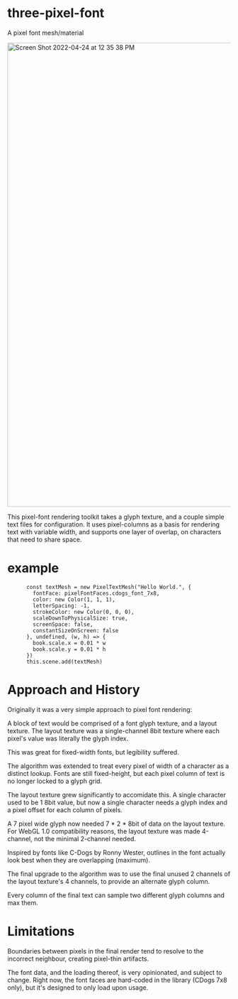 # three-pixel-font
A pixel font mesh/material

<img width="1045" alt="Screen Shot 2022-04-24 at 12 35 38 PM" src="https://user-images.githubusercontent.com/453513/164993438-d9dbec94-c085-4f63-8436-54ad8ec65f85.png">


This pixel-font rendering toolkit takes a glyph texture, and a couple simple text files for configuration. 
It uses pixel-columns as a basis for rendering text with variable width, and supports one layer of overlap, on characters that need to share space.

# example #

```
      const textMesh = new PixelTextMesh("Hello World.", {
        fontFace: pixelFontFaces.cdogs_font_7x8,
        color: new Color(1, 1, 1),
        letterSpacing: -1,
        strokeColor: new Color(0, 0, 0),
        scaleDownToPhysicalSize: true,
        screenSpace: false,
        constantSizeOnScreen: false
      }, undefined, (w, h) => {
        book.scale.x = 0.01 * w
        book.scale.y = 0.01 * h
      })
      this.scene.add(textMesh)
```

# Approach and History #
Originally it was a very simple approach to pixel font rendering:

A block of text would be comprised of a font glyph texture, and a layout texture.
The layout texture was a single-channel 8bit texture where each pixel's value was literally the glyph index.

This was great for fixed-width fonts, but legibility suffered.

The algorithm was extended to treat every pixel of width of a character as a distinct lookup. 
Fonts are still fixed-height, but each pixel column of text is no longer locked to a glyph grid.

The layout texture grew significantly to accomidate this. 
A single character used to be 1 8bit value, but now a single character needs a glyph index and a pixel offset for each column of pixels. 

A 7 pixel wide glyph now needed 7 * 2 * 8bit of data on the layout texture. 
For WebGL 1.0 compatibility reasons, the layout texture was made 4-channel, not the minimal 2-channel needed.

Inspired by fonts like C-Dogs by Ronny Wester, outlines in the font actually look best when they are overlapping (maximum).

The final upgrade to the algorithm was to use the final unused 2 channels of the layout texture's 4 channels, to provide an alternate glyph column.

Every column of the final text can sample two different glyph columns and max them.

# Limitations #

Boundaries between pixels in the final render tend to resolve to the incorrect neighbour, creating pixel-thin artifacts.

The font data, and the loading thereof, is very opinionated, and subject to change. Right now, the font faces are hard-coded in the library (CDogs 7x8 only), but it's designed to only load upon usage.

